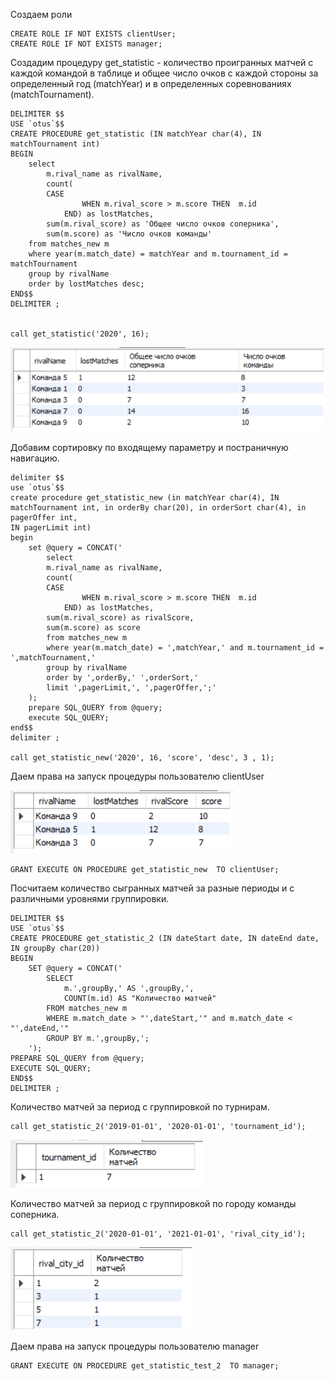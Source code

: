 Создаем роли

    CREATE ROLE IF NOT EXISTS clientUser;
    CREATE ROLE IF NOT EXISTS manager;

Создадим процедуру get_statistic - количество проигранных матчей с каждой командой в таблице и общее число очков с каждой стороны за определенный год (matchYear) и в определенных соревнованиях (matchTournament).

    DELIMITER $$
    USE `otus`$$
    CREATE PROCEDURE get_statistic (IN matchYear char(4), IN matchTournament int)
    BEGIN
        select 
            m.rival_name as rivalName,
            count(
            CASE 
                    WHEN m.rival_score > m.score THEN  m.id 
                END) as lostMatches,
            sum(m.rival_score) as 'Общее число очков соперника',
            sum(m.score) as 'Число очков команды'
        from matches_new m
        where year(m.match_date) = matchYear and m.tournament_id = matchTournament
        group by rivalName
        order by lostMatches desc;
    END$$
    DELIMITER ;
    
    
    call get_statistic('2020', 16);
    
![get_statistic](images/17_4.png)


Добавим сортировку по входящему параметру и постраничную навигацию.

    delimiter $$
    use `otus`$$
    create procedure get_statistic_new (in matchYear char(4), IN matchTournament int, in orderBy char(20), in orderSort char(4), in pagerOffer int,
    IN pagerLimit int)
    begin
        set @query = CONCAT('
            select 
            m.rival_name as rivalName,
            count(
            CASE 
                    WHEN m.rival_score > m.score THEN  m.id 
                END) as lostMatches,
            sum(m.rival_score) as rivalScore,
            sum(m.score) as score
            from matches_new m
            where year(m.match_date) = ',matchYear,' and m.tournament_id = ',matchTournament,'
            group by rivalName
            order by ',orderBy,' ',orderSort,'
            limit ',pagerLimit,', ',pagerOffer,';'
        );
        prepare SQL_QUERY from @query;
        execute SQL_QUERY;
    end$$
    delimiter ;
    
    call get_statistic_new('2020', 16, 'score', 'desc', 3 , 1);

Даем права на запуск процедуры пользователю  clientUser

![get_statistic_new](images/17_3.png)

    GRANT EXECUTE ON PROCEDURE get_statistic_new  TO clientUser;


Посчитаем количество сыгранных матчей за разные периоды и с различными уровнями группировки.

    DELIMITER $$
    USE `otus`$$
    CREATE PROCEDURE get_statistic_2 (IN dateStart date, IN dateEnd date, IN groupBy char(20))
    BEGIN
        SET @query = CONCAT('
            SELECT
                m.',groupBy,' AS ',groupBy,',
                COUNT(m.id) AS "Количество матчей"
            FROM matches_new m
            WHERE m.match_date > "',dateStart,'" and m.match_date < "',dateEnd,'"
            GROUP BY m.',groupBy,';
        ');
    PREPARE SQL_QUERY from @query;
    EXECUTE SQL_QUERY;
    END$$
    DELIMITER ;
    
Количество матчей за период с группировкой по турнирам.

    call get_statistic_2('2019-01-01', '2020-01-01', 'tournament_id');

![get_statistic_2](images/17_1.png)

Количество матчей за период с группировкой по городу команды соперника.

    call get_statistic_2('2020-01-01', '2021-01-01', 'rival_city_id');

![get_statistic_2](images/17_2.png)

Даем права на запуск процедуры пользователю manager

    GRANT EXECUTE ON PROCEDURE get_statistic_test_2  TO manager;

